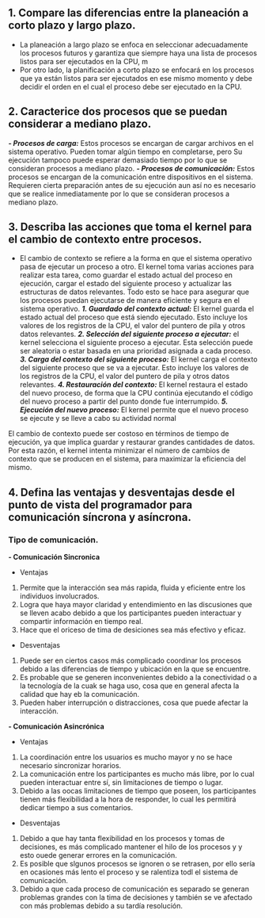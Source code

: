 ## 1. Compare las diferencias entre la planeación a corto plazo y largo plazo.

- La planeación a largo plazo se enfoca en seleccionar adecuadamente los procesos futuros y garantiza que siempre haya una lista de procesos listos para ser ejecutados en la CPU, m
- Por otro lado, la planificación a corto plazo se enfocará en los procesos que ya están listos para ser ejecutados en ese mismo momento y debe decidir el orden en el cual el proceso debe ser ejecutado en la CPU.

## 2. Caracterice dos procesos que se puedan considerar a mediano plazo.

***- Procesos de carga:*** Estos procesos se encargan de cargar archivos en el sistema operativo. Pueden tomar algún tiempo en completarse, pero Su ejecución tampoco puede esperar demasiado tiempo por lo que se consideran procesos a mediano plazo.
***- Procesos de comunicación:*** Estos procesos se encargan de la comunicación entre dispositivos en el sistema. Requieren cierta preparación antes de su ejecución aun así no es necesario que se realice inmediatamente por lo que se consideran procesos a mediano plazo.

## 3. Describa las acciones que toma el kernel para el cambio de contexto entre procesos.

-  El cambio de contexto se refiere a la forma en que el sistema operativo pasa de ejecutar un proceso a otro. El kernel toma varias acciones para realizar esta tarea, como guardar el estado actual del proceso en ejecución, cargar el estado del siguiente proceso y actualizar las estructuras de datos relevantes. Todo esto se hace para asegurar que los procesos puedan ejecutarse de manera eficiente y segura en el sistema operativo.
***1. Guardado del contexto actual:*** El kernel guarda el estado actual del proceso que está siendo ejecutado. Esto incluye los valores de los registros de la CPU, el valor del puntero de pila y otros datos relevantes.
***2. Selección del siguiente proceso a ejecutar:*** el kernel selecciona el siguiente proceso a ejecutar. Esta selección puede ser aleatoria o estar basada en una prioridad asignada a cada proceso.
***3. Carga del contexto del siguiente proceso:*** El kernel carga el contexto del siguiente proceso que se va a ejecutar. Esto incluye los valores de los registros de la CPU, el valor del puntero de pila y otros datos relevantes.
***4. Restauración del contexto:*** El kernel restaura el estado del nuevo proceso, de forma que la CPU continúa ejecutando el código del nuevo proceso a partir del punto donde fue interrumpido.
***5. Ejecución del nuevo proceso:*** El kernel permite que el nuevo proceso se ejecute y se lleve a cabo su actividad normal



El cambio de contexto puede ser costoso en términos de tiempo de ejecución, ya que implica guardar y restaurar grandes cantidades de datos. Por esta razón, el kernel intenta minimizar el número de cambios de contexto que se producen en el sistema, para maximizar la eficiencia del mismo.

## 4. Defina las ventajas y desventajas desde el punto de vista del programador para comunicación síncrona y asíncrona.

### Tipo de comunicación.

**- Comunicación Sincronica**

- Ventajas
1. Permite que la interacción sea más rapida, fluida y eficiente entre los individuos involucrados.
2. Logra que haya mayor claridad y entendimiento en las discusiones que se lleven acabo debido a que los participantes pueden interactuar y compartir información en tiempo real.
3. Hace que el oriceso de tima de desiciones sea más efectivo y eficaz.

- Desventajas 
1. Puede ser en ciertos casos más complicado coordinar los procesos debido a las diferencias de tiempo y ubicación en la que se encuentre.
2. Es probable que se generen inconvenientes debido a la conectividad o a la tecnología de la cuak se haga uso, cosa que en general afecta la calidad que hay eb la comunicación.
3. Pueden haber interrupción o distracciones, cosa que puede afectar la interacción.

**- Comunicación Asincrónica**

- Ventajas
1. La coordinación entre los usuarios es mucho mayor y no se hace necesario sincronizar horarios.
2. La comunicación entre los participantes es mucho más libre, por lo cual pueden interactuar entre sí, sin limitaciones de tiempo o lugar.
3. Debido a las oocas limitaciones de tiempo que poseen, los participantes tienen más flexibilidad a la hora de responder, lo cual les permitirá dedicar tiempo a sus comentarios.

- Desventajas
1. Debido a que hay tanta flexibilidad en los procesos y tomas de decisiones, es más complicado mantener el hilo de los procesos y y esto ouede generar errores en la comunicación.
2. Es posible que slgunos procesos se ignoren o se retrasen, por ello sería en ocasiones más lento el proceso y se ralentiza todl el sistema de comunicación.
3. Debido a que cada proceso de comunicación es separado se generan problemas grandes con la tima de decisiones y también se ve afectado con más problemas debido a su tardía resolución.
